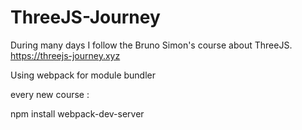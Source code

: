 # ThreeJS-Journey

During many days I follow the Bruno Simon's course about ThreeJS.
https://threejs-journey.xyz

Using webpack for module bundler

every new course : 

npm install webpack-dev-server